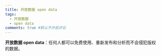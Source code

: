 ```yaml
---
title: 开放数据 open data
tags:
  - 开放数据
  - open data
comments: true #默认不开启评论
---
```

**开放数据 open data**：任何人都可以免费使用、重新发布和分析而不会侵犯版权的数据。